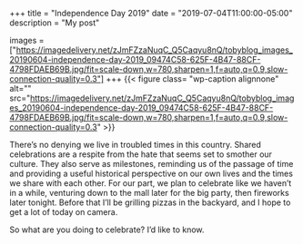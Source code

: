 +++
title = "Independence Day 2019"
date = "2019-07-04T11:00:00-05:00"
description = "My post"

images = ["https://imagedelivery.net/zJmFZzaNuqC_Q5Caqyu8nQ/tobyblog_images_20190604-independence-day-2019_09474C58-625F-4B47-88CF-4798FDAEB69B.jpg/fit=scale-down,w=780,sharpen=1,f=auto,q=0.9,slow-connection-quality=0.3"]
+++
{{< figure class= "wp-caption alignnone" alt="" src="https://imagedelivery.net/zJmFZzaNuqC_Q5Caqyu8nQ/tobyblog_images_20190604-independence-day-2019_09474C58-625F-4B47-88CF-4798FDAEB69B.jpg/fit=scale-down,w=780,sharpen=1,f=auto,q=0.9,slow-connection-quality=0.3" >}}

There’s no denying we live in troubled times in this country. Shared celebrations are a respite from the hate that seems set to smother our culture. They also serve as milestones, reminding us of the passage of time and providing a useful historical perspective on our own lives and the times we share with each other. For our part, we plan to celebrate like we haven’t in a while, venturing down to the mall later for the big party, then fireworks later tonight. Before that I’ll be grilling pizzas in the backyard, and I hope to get a lot of today on camera.
<!--more-->

So what are you doing to celebrate? I’d like to know. 
